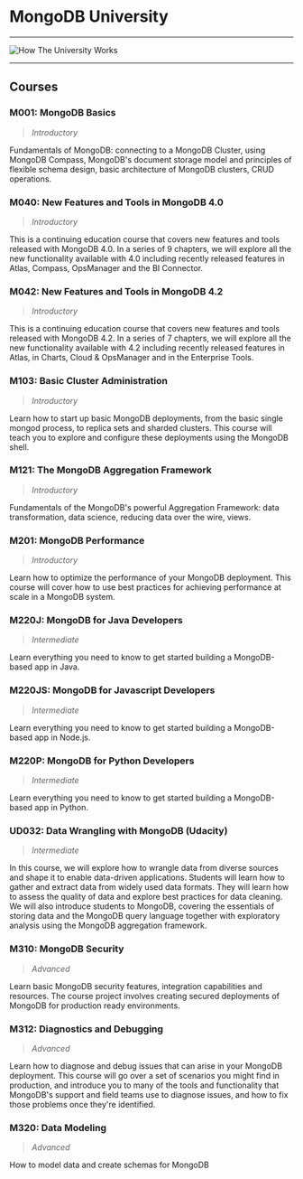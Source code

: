 # MongoDB University

---

![How The University Works](https://github.com/adriandarian/mongo-university/assets/about.png)

---

## Courses

### M001: MongoDB Basics
> _Introductory_

Fundamentals of MongoDB: connecting to a MongoDB Cluster, using MongoDB Compass, MongoDB's document storage model and principles of flexible schema design, basic architecture of MongoDB clusters, CRUD operations.

### M040: New Features and Tools in MongoDB 4.0
> _Introductory_

This is a continuing education course that covers new features and tools released with MongoDB 4.0. In a series of 9 chapters, we will explore all the new functionality available with 4.0 including recently released features in Atlas, Compass, OpsManager and the BI Connector.

### M042: New Features and Tools in MongoDB 4.2
> _Introductory_

This is a continuing education course that covers new features and tools released with MongoDB 4.2. In a series of 7 chapters, we will explore all the new functionality available with 4.2 including recently released features in Atlas, in Charts, Cloud & OpsManager and in the Enterprise Tools.

### M103: Basic Cluster Administration
> _Introductory_

Learn how to start up basic MongoDB deployments, from the basic single mongod process, to replica sets and sharded clusters. This course will teach you to explore and configure these deployments using the MongoDB shell.


### M121: The MongoDB Aggregation Framework
> _Introductory_

Fundamentals of the MongoDB's powerful Aggregation Framework: data transformation, data science, reducing data over the wire, views.

### M201: MongoDB Performance
> _Introductory_

Learn how to optimize the performance of your MongoDB deployment. This course will cover how to use best practices for achieving performance at scale in a MongoDB system.

### M220J: MongoDB for Java Developers
> _Intermediate_

Learn everything you need to know to get started building a MongoDB-based app in Java.

### M220JS: MongoDB for Javascript Developers
> _Intermediate_

Learn everything you need to know to get started building a MongoDB-based app in Node.js.

### M220P: MongoDB for Python Developers
> _Intermediate_

Learn everything you need to know to get started building a MongoDB-based app in Python.

### UD032: Data Wrangling with MongoDB (Udacity)
> _Intermediate_

In this course, we will explore how to wrangle data from diverse sources and shape it to enable data-driven applications. Students will learn how to gather and extract data from widely used data formats. They will learn how to assess the quality of data and explore best practices for data cleaning. We will also introduce students to MongoDB, covering the essentials of storing data and the MongoDB query language together with exploratory analysis using the MongoDB aggregation framework.

### M310: MongoDB Security
> _Advanced_

Learn basic MongoDB security features, integration capabilities and resources. The course project involves creating secured deployments of MongoDB for production ready environments.

### M312: Diagnostics and Debugging
> _Advanced_

Learn how to diagnose and debug issues that can arise in your MongoDB deployment. This course will go over a set of scenarios you might find in production, and introduce you to many of the tools and functionality that MongoDB's support and field teams use to diagnose issues, and how to fix those problems once they're identified.

### M320: Data Modeling
> _Advanced_

How to model data and create schemas for MongoDB
